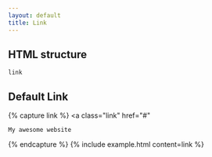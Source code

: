 ```yaml
---
layout: default
title: Link
---
```


## HTML structure
```
link
```

## Default Link
{% capture link %}
<a class="link"
	href="#"
>
	My awesome website
</a>
{% endcapture %}
{% include example.html
	content=link
%}